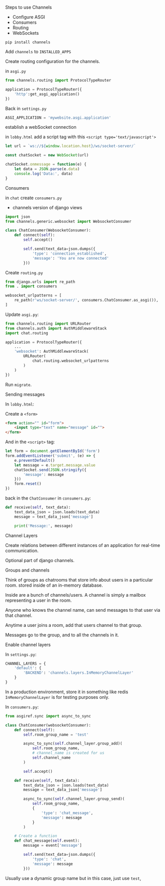 Steps to use Channels

* Configure ASGI
* Consumers
* Routing
* WebSockets

```
pip install channels
```

Add `channels` to `INSTALLED_APPS`


Create routing configuration for the channels.

in `asgi.py` 

```py
from channels.routing import ProtocolTypeRouter

application = ProtocolTypeRouter({
	'http':get_asgi_application()
})
```

Back in `settings.py`

```py
ASGI_APPLICATION = 'mywebsite.asgi.application'
```


establish a webSocket connection

in `lobby.html` add a script tag with this
`<script type='text/javascript'>`

```js
let url = `ws://${window.location.host}/ws/socket-server/`

const chatSocket = new WebSocket(url)

chatSocket.onmessage = function(e) {
	let data = JSON.parse(e.data)
	console.log('Data:', data)
}
```


Consumers

in `chat` create `consumers.py`
- channels version of django views

```py
import json
from channels.generic.websocket import WebsocketConsumer

class ChatConsumer(WebsocketConsumer):
	def connect(self):
		self.accept()

		self.send(text_data=json.dumps({
			'type': 'connection_established',
			'message': 'You are now connected'
		}))
```

Create `routing.py`

```py
from django.urls import re_path
from . import consumers

websocket_urlpatterns = [
	re_path(r'ws/socket-server/', consumers.ChatConsumer.as_asgi()),
]
```

Update `asgi.py`:

```py
from channels.routing import URLRouter
from channels.auth import AuthMiddlewareStack
import chat.routing

application = ProtocolTypeRouter({
	...
	'websocket': AuthMiddlewareStack(
		URLRouter(
			chat.routing.websocket_urlpatterns
		)
	)
})
```

Run `migrate`.


Sending messages

In `lobby.html`:

Create a `<form>`

```html
<form action="" id="form">
	<input type="text" name="message" id="">
</form>
```

And in the `<script>` tag:

```js
let form = document.getElementById('form')
form.addEventListener('submit', (e) => {
	e.preventDefault()
	let message = e.target.message.value
	chatSocket.send(JSON.stringify({
		'message': message
	}))
	form.reset()
})
```

back in the `ChatConsumer` in `consumers.py`:

```py
def receive(self, text_data):
	text_data_json = json.loads(text_data)
	message = text_data_json['message']

	print('Message:', message)
```


Channel Layers

Create relations between different instances of an application for real-time communication.

Optional part of django channels.

Groups and channels

Think of groups as chatrooms that store info about users in a particular room. stored inside of an in-memory database.

Inside are a bunch of channels/users.
A channel is simply a mailbox representing a user in the room.

Anyone who knows the channel name, can send messages to that
user via that channel.

Anytime a user joins a room, add that users channel to that group.

Messages go to the group, and to all the channels in it.

Enable channel layers

In `settings.py`:

```py
CHANNEL_LAYERS = {
	'default': {
		'BACKEND': 'channels.layers.InMemoryChannelLayer'
	}
}
```

In a production environment, store it in something like redis
`InMemoryChannelLayer` is for testing purposes only.

In `consumers.py`:

```py
from asgiref.sync import async_to_sync

class ChatConsumer(websocketConsumer):
	def connect(self):
		self.room_group_name = 'test'

		async_to_sync(self.channel_layer.group_add)(
			self.room_group_name,
			# channel_name is created for us
			self.channel_name
		)

		self.accept()

	def receive(self, text_data):
		text_data_json = json.loads(text_data)
		message = text_data_json['message']

		async_to_sync(self.channel_layer.group_send)(
			self.room_group_name,
			{
				'type': 'chat_message',
				'message': message
			}
		)

	# Create a function 
	def chat_message(self.event):
		message = event['message']

		self.send(text_data=json.dumps({
			'type': 'chat',
			'message': message
		}))
```

Usually use a dynamic group name but in this case, just use `test`, 